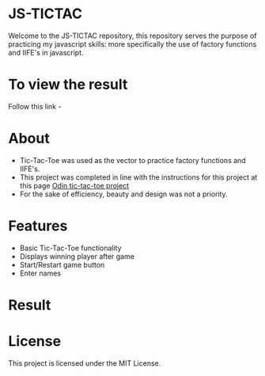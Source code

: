 # JS-TICTAC

Welcome to the JS-TICTAC repository, this repository serves the purpose of practicing my javascript skills: more specifically the use of factory functions and IIFE's in javascript.

# To view the result

Follow this link - ![]()

# About

- Tic-Tac-Toe was used as the vector to practice factory functions and IIFE's.
- This project was completed in line with the instructions for this project at this page [Odin tic-tac-toe project](https://www.theodinproject.com/lessons/node-path-javascript-tic-tac-toe)
- For the sake of efficiency, beauty and design was not a priority.

# Features

- Basic Tic-Tac-Toe functionality
- Displays winning player after game
- Start/Restart game button
- Enter names

# Result



# License

This project is licensed under the MIT License.
